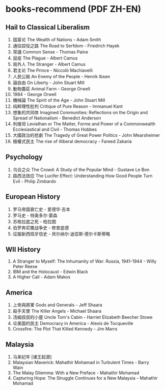 # books-recommend (PDF ZH-EN)

## Hail to Classical Liberalism 
1. 国富论 The Wealth of Nations - Adam Smith
2. 通往奴役之路 The Road to Serfdom - Friedrich Hayek
3. 常識 Common Sense - Thomas Paine
4. 鼠疫 The Plague - Albert Camus
5. 局外人 The Stranger - Albert Camus
6. 君主论 The Prince - Niccolò Machiavelli
7. 人民公敌 An Enemy of the People - Henrik Ibsen
8.  論自由 On Liberty - John Stuart Mill
9.  動物農莊 Animal Farm - George Orwell
10. 1984 - George Orwell
11. 機械論 The Spirit of the Age - John Stuart Mill
12. 纯粹理性批判 Critique of Pure Reason - Immanuel Kant
13. 想象的共同体 Imagined Communities: Reflections on the Origin and Spread of Nationalism - Benedict Anderson
14. 利维坦 Leviathan or The Matter, Forme and Power of a Commonwealth Ecclesiastical and Civil - Thomas Hobbes
15. 大國政治的悲劇 The Tragedy of Great Power Politics - John Mearsheimer
16. 極權式民主 The rise of illiberal democracy - Fareed Zakaria 

## Psychology
1. 乌合之众 The Crowd: A Study of the Popular Mind - Gustave Le Bon
2. 路西法效应 The Lucifer Effect: Understanding How Good People Turn Evil - Philip Zimbardo

## European History
1. 罗马帝国衰亡史 - 爱德华·吉本
2. 罗马史 - 特奥多尔·蒙森 
3. 苏格拉底之死 - 柏拉图
4. 伯罗奔尼撒战争史 - 修昔底德
5. 征服新西班牙信史 - 貝尔纳尔·迪亚斯·德尔卡斯蒂略

## WII History
1. A Stranger to Myself: The Inhumanity of War: Russia, 1941-1944 - Willy Peter Reese
2. IBM and the Holocaust - Edwin Black
3. A Higher Call - Adam Makos

## America
1. 上帝與將軍 Gods and Generals - Jeff Shaara
2. 殺手天使 The Killer Angels - Michael Shaara
3. 汤姆叔叔的小屋 Uncle Tom's Cabin - Harriet Elizabeth Beecher Stowe
4. 论美国的民主 Democracy in America - Alexis de Tocqueville
5. Crossfire: The Plot That Killed Kennedy - Jim Marrs

## Malaysia 
1. 马来纪年 [诸王起源]
2. Malaysian Maverick: Mahathir Mohamad in Turbulent Times - 	Barry Wain 
3. The Malay Dilemma: With a New Preface - Mahathir Mohamad
4. Capturing Hope: The Struggle Continues for a New Malaysia - Mahathir Mohamad
